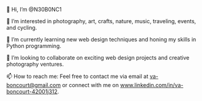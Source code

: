 👋 Hi, I’m @N30B0NC1

👀 I’m interested in photography, art, crafts, nature, music, traveling, events, and cycling.

🌱 I’m currently learning new web design techniques and honing my skills in Python programming.

💞️ I’m looking to collaborate on exciting web design projects and creative photography ventures.

📫 How to reach me: Feel free to contact me via email at va-boncourt@gmail.com or connect with me on www.linkedin.com/in/va-boncourt-42001j312.
